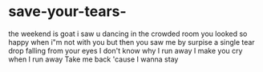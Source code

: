# save-your-tears-
the weekend is goat
i saw u dancing in the crowded room
you looked so happy when i"m not with you
but then you saw me by surpise
a single tear drop falling from your eyes
I don't know why I run away
I make you cry when I run away
Take me back 'cause I wanna stay

